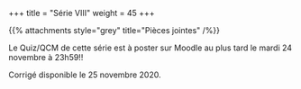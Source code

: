 +++
title = "Série VIII"
weight = 45
+++
    
<!--
# :construction:
-->
      

{{% attachments style="grey" title="Pièces jointes" /%}}

Le Quiz/QCM de cette série est à poster sur Moodle au plus tard le mardi 24 novembre à 23h59!!
    
Corrigé disponible le 25 novembre 2020.

